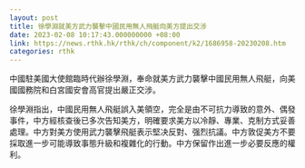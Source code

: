 ```yaml
---
layout: post
title: 徐學淵就美方武力襲擊中國民用無人飛艇向美方提出交涉
date: 2023-02-08 10:17:43.000000000 +08:00
link: https://news.rthk.hk/rthk/ch/component/k2/1686958-20230208.htm
categories: rthk
---
```


中國駐美國大使館臨時代辦徐學淵，奉命就美方武力襲擊中國民用無人飛艇，向美國國務院和白宮國安會高官提出嚴正交涉。

徐學淵指出，中國民用無人飛艇誤入美領空，完全是由不可抗力導致的意外、偶發事件，中方經核查後已多次告知美方，明確要求美方以冷靜、專業、克制方式妥善處理。中方對美方使用武力襲擊飛艇表示堅决反對、强烈抗議。中方敦促美方不要採取進一步可能導致事態升級和複雜化的行動。中方保留作出進一步必要反應的權利。
